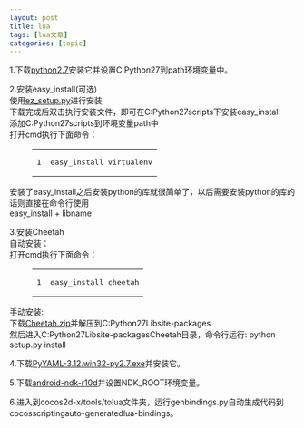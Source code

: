 ```yaml
---
layout: post
title: lua 
tags: [lua文章]
categories: [topic]
---
```

<p>1.下载<a href="http://www.python.org/ftp/python/2.7.3/python-2.7.3.msi" rel="external nofollow noopener noreferrer" target="_blank">python2.7</a>安装它并设置C:Python27到path环境变量中。</p>
<p>2.安装easy_install(可选)<br/>使用<a href="http://peak.telecommunity.com/dist/ez_setup.py" rel="external nofollow noopener noreferrer" target="_blank">ez_setup.py</a>进行安装<br/>下载完成后双击执行安装文件，即可在C:Python27scripts下安装easy_install<br/>添加C:Python27scripts到环境变量path中<br/>打开cmd执行下面命令：<br/></p><figure class="highlight plain"><table><tbody><tr><td class="gutter"><pre><span class="line">1</span><br/></pre></td><td class="code"><pre><span class="line">easy_install virtualenv</span><br/></pre></td></tr></tbody></table></figure><p></p>
<p>安装了easy_install之后安装python的库就很简单了，以后需要安装python的库的话则直接在命令行使用<br/>easy_install + libname</p>
<p>3.安装Cheetah<br/>自动安装：<br/>打开cmd执行下面命令：<br/></p><figure class="highlight plain"><table><tbody><tr><td class="gutter"><pre><span class="line">1</span><br/></pre></td><td class="code"><pre><span class="line">easy_install cheetah</span><br/></pre></td></tr></tbody></table></figure><p></p>
<p>手动安装:<br/>下载<a href="https://raw.github.com/dumganhar/my_old_cocos2d-x_backup/download/downloads/Cheetah.zip" rel="external nofollow noopener noreferrer" target="_blank">Cheetah.zip</a>并解压到C:Python27Libsite-packages<br/>然后进入C:Python27Libsite-packagesCheetah目录，命令行运行: python setup.py install</p>
<p>4.下载<a href="http://pyyaml.org/download/pyyaml/PyYAML-3.12.win32-py2.7.exe" rel="external nofollow noopener noreferrer" target="_blank">PyYAML-3.12.win32-py2.7.exe</a>并安装它。</p>
<p>5.下载<a href="https://developer.android.com/ndk/downloads/index.html" rel="external nofollow noopener noreferrer" target="_blank">android-ndk-r10d</a>并设置NDK_ROOT环境变量。</p>
<p>6.进入到cocos2d-x/tools/tolua文件夹，运行genbindings.py自动生成代码到cocosscriptingauto-generatedlua-bindings。</p>